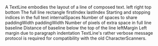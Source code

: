 A TextLine embodies the layout of a line of composed text.	left right top bottom		The full line rectangle	firstIndex lastIndex		Starting and stopping indices in the full text	internalSpaces		Number of spaces to share paddingWidth	paddingWidth		Number of pixels of extra space in full line	baseline				Distance of baseline below the top of the line	leftMargin			Left margin due to paragraph indentationTextLine's rather verbose message protocol is required for compatibility with the old CharacterScanners.
